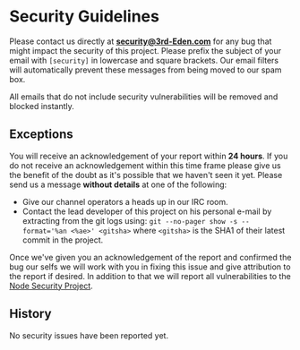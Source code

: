# Security Guidelines

Please contact us directly at **security@3rd-Eden.com** for any bug that might
impact the security of this project. Please prefix the subject of your email with `[security]` in lowercase and square brackets. Our email filters will automatically prevent these messages from being moved to our spam box.

All emails that do not include security vulnerabilities will be removed and
blocked instantly.

## Exceptions

You will receive an acknowledgement of your report within **24 hours**. If you
do not receive an acknowledgement within this time frame please give us the
benefit of the doubt as it's possible that we haven't seen it yet. Please send
us a message **without details** at one of the following:

- Give our channel operators a heads up in our IRC room.
- Contact the lead developer of this project on his personal e-mail by
  extracting from the git logs using:
  `git --no-pager show -s --format='%an <%ae>' <gitsha>` where `<gitsha>` is the
  SHA1 of their latest commit in the project.

Once we've given you an acknowledgement of the report and confirmed the bug our
selfs we will work with you in fixing this issue and give attribution to the
report if desired. In addition to that we will report all vulnerabilities to the
[Node Security Project](https://nodesecurity.io/).

## History

No security issues have been reported yet.
